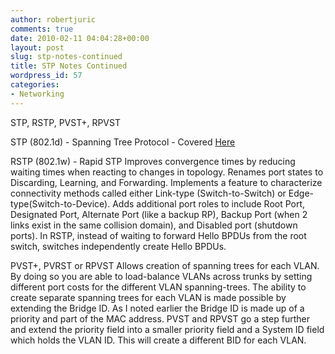 ```yaml
---
author: robertjuric
comments: true
date: 2010-02-11 04:04:28+00:00
layout: post
slug: stp-notes-continued
title: STP Notes Continued
wordpress_id: 57
categories:
- Networking
---
```


STP, RSTP, PVST+, RPVST

STP (802.1d) - Spanning Tree Protocol - Covered [Here](http://robertj.wordpress.com/2010/02/04/stp-notes/)

RSTP (802.1w) - Rapid STP
Improves convergence times by reducing waiting times when reacting to changes in topology. Renames port states to Discarding, Learning, and Forwarding. Implements a feature to characterize connectivity methods called either Link-type (Switch-to-Switch) or Edge-type(Switch-to-Device). Adds additional port roles to include Root Port, Designated Port, Alternate Port (like a backup RP), Backup Port (when 2 links exist in the same collision domain), and Disabled port (shutdown ports). In RSTP, instead of waiting to forward Hello BPDUs from the root switch, switches independently create Hello BPDUs.

PVST+, PVRST or RPVST
Allows creation of spanning trees for each VLAN. By doing so you are able to load-balance VLANs across trunks by setting different port costs for the different VLAN spanning-trees. The ability to create separate spanning trees for each VLAN is made possible by extending the Bridge ID. As I noted earlier the Bridge ID is made up of a priority and part of the MAC address. PVST and RPVST go a step further and extend the priority field into a smaller priority field and a System ID field which holds the VLAN ID. This will create a different BID for each VLAN.
